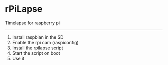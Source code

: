 rPiLapse
========

Timelapse for raspberry pi

---------

1. Install raspbian in the SD
2. Enable the rpi cam (raspiconfig)
3. Install the rpilapse script
4. Start the script on boot
5. Use it
